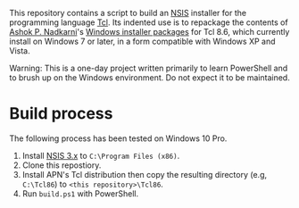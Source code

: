 This repository contains a script to build an [NSIS](https://en.wikipedia.org/wiki/Nullsoft_Scriptable_Install_System) installer for the programming language [Tcl](https://en.wikipedia.org/wiki/Tcl). Its indented use is to repackage the contents of [Ashok P. Nadkarni](https://tcl.wiki/9887)'s [Windows installer packages](https://bintray.com/apnadkarni/tcl-binaries/tcl-binaries-windows) for Tcl 8.6, which currently install on Windows 7 or later, in a form compatible with Windows XP and Vista.

Warning: This is a one-day project written primarily to learn PowerShell and to brush up on the Windows environment. Do not expect it to be maintained.

# Build process

The following process has been tested on Windows 10 Pro.

1. Install [NSIS 3.x](http://nsis.sourceforge.net/) to `C:\Program Files (x86)`.
2. Clone this repostiory.
3. Install APN's Tcl distribution then copy the resulting directory (e.g, `C:\Tcl86`) to `<this repository>\Tcl86`.
4. Run `build.ps1` with PowerShell.
